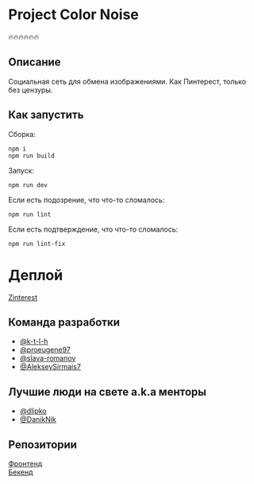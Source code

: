 # Project Color Noise
🔥🔥🔥🔥🔥🔥

## Описание

Социальная сеть для обмена изображениями. Как Пинтерест, только без цензуры.

## Как запустить  

Сборка:

```
npm i
npm run build
```

Запуск:

```
npm run dev
```

Если есть подозрение, что что-то сломалось:

```
npm run lint
```

Если есть подтверждение, что что-то сломалось:

```
npm run lint-fix
```

# Деплой 
[Zinterest](https://zinterest.ru)

## Команда разработки
* [@k-t-l-h](https://github.com/k-t-l-h)
* [@proeugene97](https://github.com/proeugene97)
* [@slava-romanov](https://github.com/slava-romanov)
* [@AlekseySirmais7](https://github.com/AlekseySirmais7)

## Лучшие люди на свете a.k.a менторы

* [@dlipko](https://github.com/dlipko)
* [@DanikNik](https://github.com/DanikNik)


## Репозитории

[Фронтенд](https://github.com/frontend-park-mail-ru/2020_1_Color_noise)  
[Бекенд](https://github.com/go-park-mail-ru/2020_1_Color_noise)
